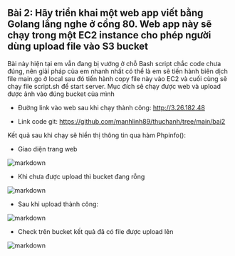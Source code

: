## Bài 2: Hãy triển khai một web app viết bằng Golang lắng nghe ở cổng 80. Web app này sẽ chạy trong một EC2 instance cho phép người dùng upload file vào S3 bucket
Bài này hiện tại em vẫn đang bị vướng ở chỗ Bash script chắc code chưa đúng, nên giải pháp của em nhanh nhất có thể là em sẽ tiến hành biên dịch file main.go ở local sau đó tiến hành copy file này vào EC2 và cuối cùng sẽ chạy file script.sh để start server. Mục đích sẽ chạy được web và upload được ảnh vào đúng bucket của mình

- Đường link vào web sau khi chạy thành công: http://3.26.182.48

- Link code git: https://github.com/manhlinh89/thuchanh/tree/main/bai2

Kết quả sau khi chạy sẽ hiển thị thông tin qua hàm Phpinfo():

- Giao diện trang web

![markdown](Screenshot_10.png)

-	Khi chưa được upload thì bucket đang rỗng


![markdown](Screenshot_7.png)


-	Sau khi upload thành công:


![markdown](Screenshot_8.png)

- Check trên bucket kết quả đã có file được upload lên

![markdown](Screenshot_9.png)